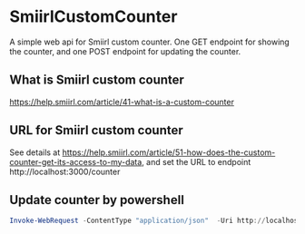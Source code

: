 # SmiirlCustomCounter
A simple web api for Smiirl custom counter. One GET endpoint for showing the counter, and one POST endpoint for updating the counter.

## What is Smiirl custom counter
https://help.smiirl.com/article/41-what-is-a-custom-counter

## URL for Smiirl custom counter
See details at https://help.smiirl.com/article/51-how-does-the-custom-counter-get-its-access-to-my-data, and set the URL to endpoint http://localhost:3000/counter

## Update counter by powershell
```powershell
Invoke-WebRequest -ContentType "application/json"  -Uri http://localhost:3000/counter -Method POST -Body '{"count":999}'
```
